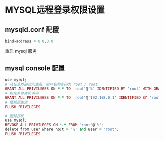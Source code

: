 # MYSQL远程登录权限设置
## mysqld.conf 配置
```ruby
bind-address = 0.0.0.0
```
重启 mysql 服务
## mysql console 配置
```ruby
use mysql;
# 从任意外部访问主机，用户名和密码为 root / root
GRANT ALL PRIVILEGES ON *.* TO 'root'@'%' IDENTIFIED BY 'root' WITH GRANT OPTION;
# 指定某台主机访问
GRANT ALL PRIVILEGES ON *.* TO 'root'@'192.168.0.1' IDENTIFIED BY 'root' WITH GRANT OPTION;
# 使规则生效
FLUSH PRIVILEGES;

# 删除授权
use mysql;
REVOKE ALL PRIVILEGES ON *.* FROM 'root'@'%';
delete from user where host = '%' and user = 'root';
FLUSH PRIVILEGES;
```